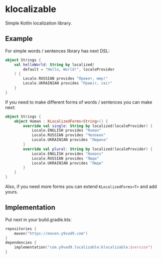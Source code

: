 # klocalizable
Simple Kotlin localization library.

## Example
For simple words / sentences library has next DSL:
```kotlin
object Strings {
    val helloWorld: String by localized(
        default = "Hello, World!", localeProvider
    ) {
        Locale.RUSSIAN provides "Привет, мир!"
        Locale.UKRAINIAN provides "Привіт, світ"
    }
}
```
If you need to make different forms of words / sentences you can make next:
```kotlin
object Strings {
    object Human : KLocalizedForms<String>() {
        override val single: String by localized(localeProvider) {
            Locale.ENGLISH provides "Human"
            Locale.RUSSIAN provides "Человек"
            Locale.UKRAINIAN provides "Людина"
        }
        override val plural: String by localized(localeProvider) {
            Locale.ENGLISH provides "Humans"
            Locale.RUSSIAN provides "Люди"
            Locale.UKRAINIAN provides "Люди"
        }
    }
}
```
Also, if you need more forms you can extend `KLocalizedForms<T>` and add yours.

## Implementation
Put next in your build.gradle.kts:
```kotlin
repositories {
    maven("https://maven.y9vad9.com")
}
dependencies {
    implementation("com.y9vad9.localizable:klocalizable:$version")
}
```
